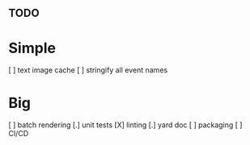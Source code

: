 ## TODO

# Simple
[ ] text image cache
[ ] stringify all event names

# Big
[ ] batch rendering
[.] unit tests
[X] linting
[.] yard doc
[ ] packaging
[ ] CI/CD

